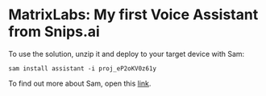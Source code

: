 # MatrixLabs: My first Voice Assistant from Snips.ai

To use the solution, unzip it and deploy to your target device with Sam:
```
sam install assistant -i proj_eP2oKV0z61y
```

To find out more about Sam, open this [link](https://docs.snips.ai/articles/console/actions/deploy-your-assistant#deploy-with-sam).
